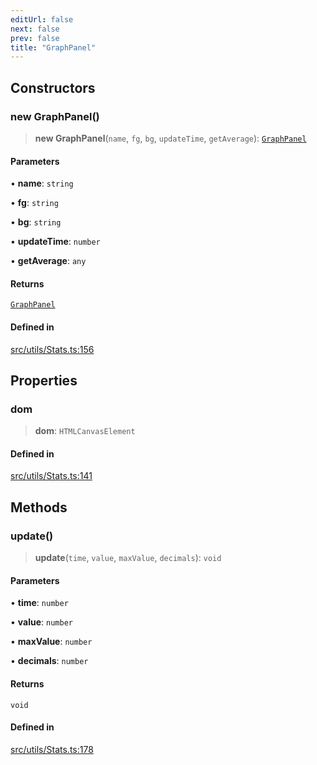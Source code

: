 ```yaml
---
editUrl: false
next: false
prev: false
title: "GraphPanel"
---
```


## Constructors

### new GraphPanel()

> **new GraphPanel**(`name`, `fg`, `bg`, `updateTime`, `getAverage`): [`GraphPanel`](/three.ez/api/classes/graphpanel/)

#### Parameters

• **name**: `string`

• **fg**: `string`

• **bg**: `string`

• **updateTime**: `number`

• **getAverage**: `any`

#### Returns

[`GraphPanel`](/three.ez/api/classes/graphpanel/)

#### Defined in

[src/utils/Stats.ts:156](https://github.com/agargaro/three.ez/blob/6a659b7871154988e88d8973e76bf92863e7cc6e/src/utils/Stats.ts#L156)

## Properties

### dom

> **dom**: `HTMLCanvasElement`

#### Defined in

[src/utils/Stats.ts:141](https://github.com/agargaro/three.ez/blob/6a659b7871154988e88d8973e76bf92863e7cc6e/src/utils/Stats.ts#L141)

## Methods

### update()

> **update**(`time`, `value`, `maxValue`, `decimals`): `void`

#### Parameters

• **time**: `number`

• **value**: `number`

• **maxValue**: `number`

• **decimals**: `number`

#### Returns

`void`

#### Defined in

[src/utils/Stats.ts:178](https://github.com/agargaro/three.ez/blob/6a659b7871154988e88d8973e76bf92863e7cc6e/src/utils/Stats.ts#L178)
